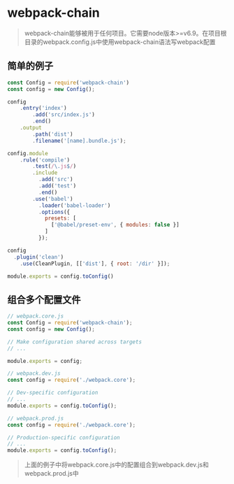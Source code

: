 # webpack-chain

> webpack-chain能够被用于任何项目。它需要node版本>=v6.9。在项目根目录的webpack.config.js中使用webpack-chain语法写webpack配置

## 简单的例子
```javascript
const Config = require('webpack-chain')
const config = new Config();

config
    .entry('index')
        .add('src/index.js')
        .end()
    .output
        .path('dist')
        .filename('[name].bundle.js');

config.module
    .rule('compile')
        .test(/\.js$/)
        .include
          .add('src')
          .add('test')
          .end()
        .use('babel')
          .loader('babel-loader')
          .options({
            presets: [
              ['@babel/preset-env', { modules: false }]
            ]
          });

config
  .plugin('clean')
    .use(CleanPlugin, [['dist'], { root: '/dir' }]);

module.exports = config.toConfig()
```

## 组合多个配置文件
```javascript
// webpack.core.js
const Config = require('webpack-chain');
const config = new Config();

// Make configuration shared across targets
// ...

module.exports = config;

// webpack.dev.js
const config = require('./webpack.core');

// Dev-specific configuration
// ...
module.exports = config.toConfig();

// webpack.prod.js
const config = require('./webpack.core');

// Production-specific configuration
// ...
module.exports = config.toConfig();
```

> 上面的例子中将webpack.core.js中的配置组合到webpack.dev.js和webpack.prod.js中


